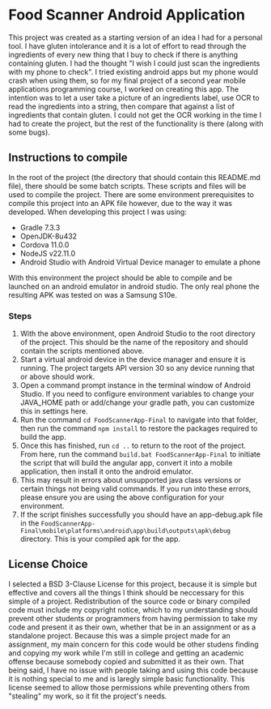 # Food Scanner Android Application
This project was created as a starting version of an idea I had for a personal tool.
I have gluten intolerance and it is a lot of effort to read through the ingredients of every new thing that I buy to check if there is anything containing gluten. I had the thought "I wish I could just scan the ingredients with my phone to check".
I tried existing android apps but my phone would crash when using them, so for my final project of a second year mobile applications programming course, I worked on creating this app. The intention was to let a user take a picture of an ingredients label, use OCR to read the ingredients into a string, then compare that against a list of ingredients that contain gluten.
I could not get the OCR working in the time I had to create the project, but the rest of the functionality is there (along with some bugs).


## Instructions to compile
In the root of the project (the directory that should contain this README.md file), there should be some batch scripts. These scripts and files will be used to compile the project.
There are some environment prerequisites to compile this project into an APK file however, due to the way it was developed.
When developing this project I was using:
- Gradle 7.3.3
- OpenJDK-8u432
- Cordova 11.0.0
- NodeJS v22.11.0
- Android Studio with Android Virtual Device manager to emulate a phone

With this environment the project should be able to compile and be launched on an android emulator in android studio. The only real phone the resulting APK was tested on was a Samsung S10e.
### Steps
1. With the above environment, open Android Studio to the root directory of the project. This should be the name of the repository and should contain the scripts mentioned above.
2. Start a virtual android device in the device manager and ensure it is running. The project targets API version 30 so any device running that or above should work.
3. Open a command prompt instance in the terminal window of Android Studio. If you need to configure environment variables to change your JAVA_HOME path or add/change your gradle path, you can customize this in settings here.
4. Run the command `cd FoodScannerApp-Final` to navigate into that folder, then run the command `npm install` to restore the packages required to build the app.
5. Once this has finished, run `cd ..` to return to the root of the project. From here, run the command `build.bat FoodScannerApp-Final` to initiate the script that will build the angular app, convert it into a mobile application, then install it onto the android emulator.
6. This may result in errors about unsupported java class versions or certain things not being valid commands. If you run into these errors, please ensure you are using the above configuration for your environment.
7. If the script finishes successfully you should have an app-debug.apk file in the `FoodScannerApp-Final\mobile\platforms\android\app\build\outputs\apk\debug` directory. This is your compiled apk for the app.

## License Choice
I selected a BSD 3-Clause License for this project, because it is simple but effective and covers all the things I think should be neccessary for this simple of a project.
Redistribution of the source code or binary compiled code must include my copyright notice, which to my understanding should prevent other students or programmers from having permission to take my code and present it as their own, whether that be in an assignment or as a standalone project. Because this was a simple project made for an assignment, my main concern for this code would be other studens finding and copying my work while I'm still in college and getting an academic offense because somebody copied and submitted it as their own. That being said, I have no issue with people taking and using this code because it is nothing special to me and is laregly simple basic functionality.
This license seemed to allow those permissions while preventing others from "stealing" my work, so it fit the project's needs.
